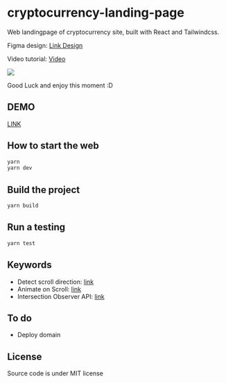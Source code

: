 # cryptocurrency-landing-page

Web landingpage of cryptocurrency site, built with React and Tailwindcss.

Figma design: [Link Design](https://www.figma.com/file/WfwAFfRqacnkLrVd55CaFc/NEFA---Cryptocurrency-Web-App-(Community)-(Copy)?node-id=0%3A1&t=KPSduKSvBFpz4C0h-0)

Video tutorial: [Video](https://www.youtube.com/watch?v=H32g1ORCcdk&t=19s)

![](https://res.cloudinary.com/anhchangtoanhoc97/image/upload/v1672154231/Screen_Shot_2022-12-27_at_22.15.28_xrufht.png)

Good Luck and enjoy this moment :D

## DEMO

[LINK](https://cryptolandingpage.fun/)

## How to start the web

```bash
yarn
yarn dev
```

## Build the project

```bash
yarn build
```

## Run a testing

```bash
yarn test
```

## Keywords

- Detect scroll direction: [link](https://stackoverflow.com/questions/62497110/detect-scroll-direction-in-react-js)
- Animate on Scroll: [link](https://developer.mozilla.org/en-US/docs/Web/API/Intersection_Observer_API)
- Intersection Observer API: [link](https://developer.mozilla.org/en-US/docs/Web/API/Intersection_Observer_API)

## To do

- Deploy domain 
## License

Source code is under MIT license
